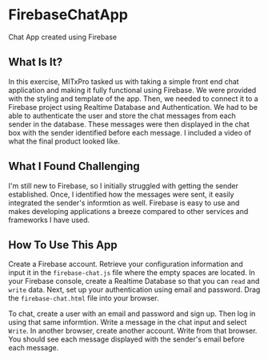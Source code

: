 # FirebaseChatApp
Chat App created using Firebase

## What Is It?
In this exercise, MITxPro tasked us with taking a simple front end chat application and making it fully functional using Firebase. We were provided with the styling and template of the app. Then, we needed to connect it to a Firebase project using Realtime Database and Authentication. We had to be able to authenticate the user and store the chat messages from each sender in the database. These messages were then displayed in the chat box with the sender identified before each message. I included a video of what the final product looked like.

## What I Found Challenging
I'm still new to Firebase, so I initially struggled with getting the sender established. Once, I identified how the messages were sent, it easily integrated the sender's informtion as well. Firebase is easy to use and makes developing applications a breeze compared to other services and frameworks I have used.

## How To Use This App
Create a Firebase account. Retrieve your configuration information and input it in the `firebase-chat.js` file where the empty spaces are located. In your Firebase console, create a Realtime Database so that you can `read` and `write` data. Next, set up your authentication using email and password. Drag the `firebase-chat.html` file into your browser.

To chat, create a user with an email and password and sign up. Then log in using that same informtion. Write a message in the chat input and select `Write`. In another browser, create another account. Write from that browser. You should see each message displayed with the sender's email before each message.